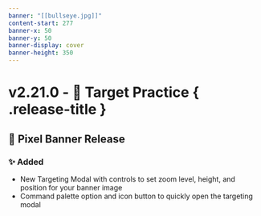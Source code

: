 ```yaml
---
banner: "[[bullseye.jpg]]"
content-start: 277
banner-x: 50
banner-y: 50
banner-display: cover
banner-height: 350
---
```

# v2.21.0 - 🎯 Target Practice { .release-title }
## 🚩 Pixel Banner Release
### ✨ Added
- New Targeting Modal with controls to set zoom level, height, and position for your banner image
- Command palette option and icon button to quickly open the targeting modal